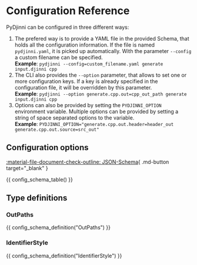 # Configuration Reference

PyDjinni can be configured in three different ways:

1. The prefered way is to provide a YAML file in the provided Schema, that holds all the configuration information.
   If the file is named `pydjinni.yaml`, it is picked up automatically. With the parameter `--config` a custom filename
   can be specified.
   <br>**Example**: `pydjinni --config=custom_filename.yaml generate input.djinni cpp`
2. The CLI also provides the `--option` parameter, that allows to set one or more configuration keys.
   If a key is already specified in the configuration file, it will be overridden by this parameter.
   <br>**Example**: `pydjinni --option generate.cpp.out=cpp_out_path generate input.djinni cpp`
3. Options can also be provided by setting the `PYDJINNI_OPTION` environment variable. Multiple options can be provided
   by setting a string of space separated options to the variable.
   <br>**Example**: `PYDJINNI_OPTION="generate.cpp.out.header=header_out generate.cpp.out.source=src_out"`


## Configuration options

[:material-file-document-check-outline: JSON-Schema](/json-schema/config_schema.json){ .md-button target="_blank" }

{{ config_schema_table() }}

## Type definitions

### OutPaths

{{ config_schema_definition("OutPaths") }}

### IdentifierStyle

{{ config_schema_definition("IdentifierStyle") }}
